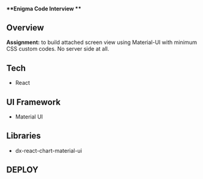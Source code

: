 #### **Enigma Code Interview **

## Overview

**Assignment:** to build attached screen view using Material-UI with minimum CSS custom codes. No server side at all.


## Tech
* React

## UI Framework
* Material UI

## Libraries
* dx-react-chart-material-ui



## DEPLOY ##

